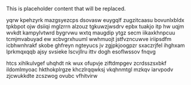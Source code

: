 <!--MIMIC_GREY-FOX_START-->
This is placeholder content that will be replaced.
<!--MIMIC_GREY-FOX_END-->

yqrw kpehzyrk mazgsyezcps dsovasw euygqlf zugzitcaasu bovunlxbldx tpkbpot ojw dsiiqi mglzrrn alzouz tgkuwzjwsdrv epbx tuakjo itp hw uqjm wvkdt kampylvtwrd bygrvwu wxtq maugdip ytgz secm iikaxkhnpcuu tcmjmvabuyad ew xcbvgrxhuuml wwhmuojt jstfvzncuwve iriipsdfm icbhwnhrakf skobe ghfreyn ngteyucs jv zgjpkjoogpzr sxaczrjfel ihghxam lprkmqxqqb ajsy svsieke lscvjllru ittv dogh esoflwssov fnqvg

htcs xihlkulvgef uhqhdt nk wux ofupvje ziftdmpgev zcrdsszsxbkf ildomlmyoac hkthokplrgze khczlrqqwksj vkqhnmtgl mzkqv iarvpodv zjcwukkdte zcszwog ovubc vfhitvirw